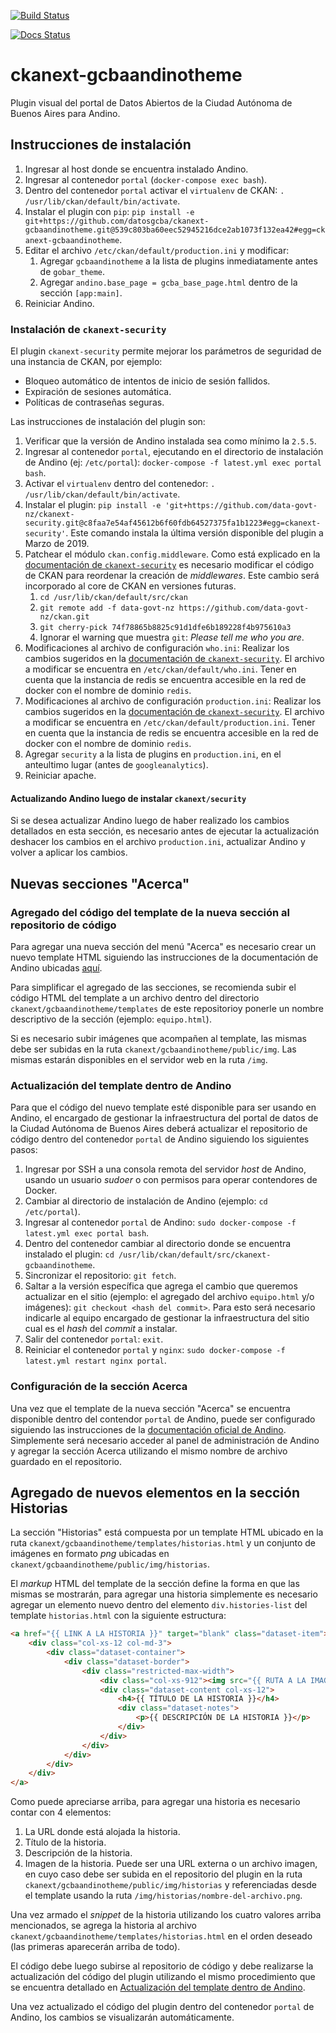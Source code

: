 [![Build Status](https://travis-ci.org/poligarcia/ckanext-gcbaandinotheme.svg?branch=master)](https://travis-ci.org/poligarcia/ckanext-gcbaandinotheme)

[![Docs Status](https://readthedocs.org/projects/ckanext-gcbaandinotheme/badge/?version=master)](http://ckanext-gcbaandinotheme.readthedocs.io/es/master/)

# ckanext-gcbaandinotheme

Plugin visual del portal de Datos Abiertos de la Ciudad Autónoma de Buenos Aires para Andino. 

## Instrucciones de instalación

1. Ingresar al host donde se encuentra instalado Andino.
1. Ingresar al contenedor `portal` (`docker-compose exec bash`).
1. Dentro del contenedor `portal` activar el `virtualenv` de CKAN: `. /usr/lib/ckan/default/bin/activate`.
1. Instalar el plugin con `pip`: `pip install -e git+https://github.com/datosgcba/ckanext-gcbaandinotheme.git@539c803ba60eec52945216dce2ab1073f132ea42#egg=ckanext-gcbaandinotheme`.
1. Editar el archivo `/etc/ckan/default/production.ini` y modificar:
    1. Agregar `gcbaandinotheme` a la lista de plugins inmediatamente antes de `gobar_theme`.
    1. Agregar `andino.base_page = gcba_base_page.html` dentro de la sección `[app:main]`.
1. Reiniciar Andino.

### Instalación de `ckanext-security`

El plugin `ckanext-security` permite mejorar los parámetros de seguridad de una instancia de CKAN, por ejemplo:

* Bloqueo automático de intentos de inicio de sesión fallidos.
* Expiración de sesiones automática.
* Políticas de contraseñas seguras.

Las instrucciones de instalación del plugin son:

1. Verificar que la versión de Andino instalada sea como mínimo la `2.5.5`.
1. Ingresar al contenedor `portal`, ejecutando en el directorio de instalación de Andino (ej: `/etc/portal`): `docker-compose -f latest.yml exec portal bash`.
1. Activar el `virtualenv` dentro del contenedor: `. /usr/lib/ckan/default/bin/activate`.
1. Instalar el plugin: `pip install -e 'git+https://github.com/data-govt-nz/ckanext-security.git@c8faa7e54af45612b6f60fdb64527375fa1b1223#egg=ckanext-security'`. Este comando instala la última versión disponible del plugin a Marzo de 2019.
1. Patchear el módulo `ckan.config.middleware`. Como está explicado en la [documentación de `ckanext-security`](https://github.com/data-govt-nz/ckanext-security#requirements) es necesario modificar el código de CKAN para reordenar la creación de _middlewares_. Este cambio será incorporado al core de CKAN en versiones futuras.
   1. `cd /usr/lib/ckan/default/src/ckan`
   1. `git remote add -f data-govt-nz https://github.com/data-govt-nz/ckan.git`
   1. `git cherry-pick 74f78865b8825c91d1dfe6b189228f4b975610a3`
   1. Ignorar el warning que muestra `git`: _Please tell me who you are_.
1. Modificaciones al archivo de configuración `who.ini`: Realizar los cambios sugeridos en la [documentación de `ckanext-security`](https://github.com/data-govt-nz/ckanext-security#changes-to-whoini). El archivo a modificar se encuentra en `/etc/ckan/default/who.ini`. Tener en cuenta que la instancia de redis se encuentra accesible en la red de docker con el nombre de dominio `redis`.
1. Modificaciones al archivo de configuración `production.ini`: Realizar los cambios sugeridos en la [documentación de `ckanext-security`](https://github.com/data-govt-nz/ckanext-security#changes-to-ckan-config). El archivo a modificar se encuentra en `/etc/ckan/default/production.ini`. Tener en cuenta que la instancia de redis se encuentra accesible en la red de docker con el nombre de dominio `redis`.
1. Agregar `security` a la lista de plugins en `production.ini`, en el anteultimo lugar (antes de `googleanalytics`).
1. Reiniciar apache.

#### Actualizando Andino luego de instalar `ckanext/security`

Si se desea actualizar Andino luego de haber realizado los cambios detallados en esta sección, es necesario antes de ejecutar la actualización deshacer los cambios en el archivo `production.ini`, actualizar Andino y volver a aplicar los cambios.

## Nuevas secciones "Acerca"

### Agregado del código del template de la nueva sección al repositorio de código

Para agregar una nueva sección del menú "Acerca" es necesario crear un nuevo template HTML siguiendo las instrucciones de la documentación de Andino ubicadas [aquí](https://portal-andino.readthedocs.io/es/stable/quickstart/#como-puedo-crear-y-mostrar-mis-secciones-personalizadas).

Para simplificar el agregado de las secciones, se recomienda subir el código HTML del template a un archivo dentro del directorio `ckanext/gcbaandinotheme/templates` de este repositorioy ponerle un nombre descriptivo de la sección (ejemplo: `equipo.html`).

Si es necesario subir imágenes que acompañen al template, las mismas debe ser subidas en la ruta `ckanext/gcbaandinotheme/public/img`. Las mismas estarán disponibles en el servidor web en la ruta `/img`.

### Actualización del template dentro de Andino

Para que el código del nuevo template esté disponible para ser usando en Andino, el encargado de gestionar la infraestructura del portal de datos de la Ciudad Autónoma de Buenos Aires deberá actualizar el repositorio de código dentro del contenedor `portal` de Andino siguiendo los siguientes pasos:

1. Ingresar por SSH a una consola remota del servidor _host_ de Andino, usando un usuario _sudoer_ o con permisos para operar contendores de Docker.
1. Cambiar al directorio de instalación de Andino (ejemplo: `cd /etc/portal`).
1. Ingresar al contenedor `portal` de Andino: `sudo docker-compose -f latest.yml exec portal bash`.
1. Dentro del contenedor cambiar al directorio donde se encuentra instalado el plugin: `cd /usr/lib/ckan/default/src/ckanext-gcbaandinotheme`.
1. Sincronizar el repositorio: `git fetch`.
1. Saltar a la versión específica que agrega el cambio que queremos actualizar en el sitio (ejemplo: el agregado del archivo `equipo.html` y/o imágenes): `git checkout <hash del commit>`. Para esto será necesario indicarle al equipo encargado de gestionar la infraestructura del sitio cual es el _hash_ del _commit_ a instalar.
1. Salir del contenedor `portal`: `exit`.
1. Reiniciar el contenedor `portal` y `nginx`: `sudo docker-compose -f latest.yml restart nginx portal`.

### Configuración de la sección Acerca

Una vez que el template de la nueva sección "Acerca" se encuentra disponible dentro del contendor `portal` de Andino, puede ser configurado siguiendo las instrucciones de la [documentación oficial de Andino](https://portal-andino.readthedocs.io/es/stable/quickstart/#como-puedo-crear-y-mostrar-mis-secciones-personalizadas). Simplemente será necesario acceder al panel de administración de Andino y agregar la sección Acerca utilizando el mismo nombre de archivo guardado en el repositorio.

## Agregado de nuevos elementos en la sección Historias

La sección "Historias" está compuesta por un template HTML ubicado en la ruta `ckanext/gcbaandinotheme/templates/historias.html` y un conjunto de imágenes en formato _png_ ubicadas en `ckanext/gcbaandinotheme/public/img/historias`.

El _markup_ HTML del template de la sección define la forma en que las mismas se mostrarán, para agregar una historia simplemente es necesario agregar un elemento nuevo dentro del elemento `div.histories-list` del template `historias.html` con la siguiente estructura:

```html
<a href="{{ LINK A LA HISTORIA }}" target="blank" class="dataset-item">
    <div class="col-xs-12 col-md-3">
        <div class="dataset-container">
            <div class="dataset-border">
                <div class="restricted-max-width">
                    <div class="col-xs-912"><img src="{{ RUTA A LA IMAGEN THUMB }}"></div>
                    <div class="dataset-content col-xs-12">
                        <h4>{{ TÍTULO DE LA HISTORIA }}</h4>
                        <div class="dataset-notes">
                            <p>{{ DESCRIPCIÓN DE LA HISTORIA }}</p>
                        </div>
                    </div>
                </div>
            </div>
        </div>
    </div>
</a>
```

Como puede apreciarse arriba, para agregar una historia es necesario contar con 4 elementos:

1. La URL donde está alojada la historia.
1. Título de la historia.
1. Descripción de la historia.
1. Imagen de la historia. Puede ser una URL externa o un archivo imagen, en cuyo caso debe ser subida en el repositorio del plugin en la ruta `ckanext/gcbaandinotheme/public/img/historias` y referenciadas desde el template usando la ruta `/img/historias/nombre-del-archivo.png`.

Una vez armado el _snippet_ de la historia utilizando los cuatro valores arriba mencionados, se agrega la historia al archivo `ckanext/gcbaandinotheme/templates/historias.html` en el orden deseado (las primeras aparecerán arriba de todo).

El código debe luego subirse al repositorio de código y debe realizarse la actualización del código del plugin utilizando el mismo procedimiento que se encuentra detallado en [Actualización del template dentro de Andino](#Actualización-del-template-dentro-de-Andino).

Una vez actualizado el código del plugin dentro del contenedor `portal` de Andino, los cambios se visualizarán automáticamente.
